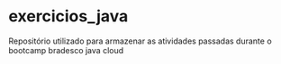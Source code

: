 # exercicios_java
Repositório utilizado para armazenar as atividades passadas durante o bootcamp bradesco java cloud

